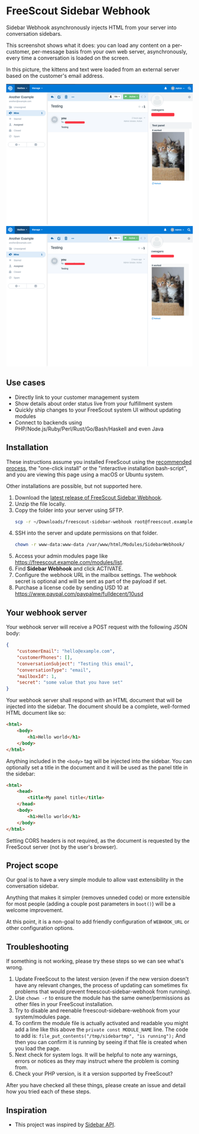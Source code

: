 # FreeScout Sidebar Webhook

Sidebar Webhook asynchronously injects HTML from your server into conversation sidebars.

This screenshot shows what it does: you can load any content on a per-customer, per-message basis from your own web server, asynchronously, every time a conversation is loaded on the screen.

In this picture, the kittens and text were loaded from an external server based on the customer's email address.

![with title](sidebar-with-title.png)
![without title](sidebar-without-title.png)

## Use cases

- Directly link to your customer management system
- Show details about order status live from your fulfillment system
- Quickly ship changes to your FreeScout system UI without updating modules
- Connect to backends using PHP/Node.js/Ruby/Perl/Rust/Go/Bash/Haskell and even Java

## Installation

These instructions assume you installed FreeScout using the [recommended process](https://github.com/freescout-helpdesk/freescout/wiki/Installation-Guide), the "one-click install" or the "interactive installation bash-script", and you are viewing this page using a macOS or Ubuntu system.

Other installations are possible, but not supported here.

1. Download the [latest release of FreeScout Sidebar Webhook](https://github.com/fulldecent/freescout-sidebar-webhook/releases).
2. Unzip the file locally.
3. Copy the folder into your server using SFTP.
   ```sh
   scp -r ~/Downloads/freescout-sidebar-webhook root@freescout.example.com:/var/www/html/Modules/SidebarWebhook/
   ```
4. SSH into the server and update permissions on that folder.
   ```sh
   chown -r www-data:www-data /var/www/html/Modules/SidebarWebhook/
   ```
5. Access your admin modules page like https://freescout.example.com/modules/list.
6. Find **Sidebar Webhook** and click ACTIVATE.
7. Configure the webhook URL in the mailbox settings. The webhook secret is optional and will be sent as part of the payload if set.
8. Purchase a license code by sending USD 10 at https://www.paypal.com/paypalme/fulldecent/10usd

## Your webhook server

Your webhook server will receive a POST request with the following JSON body:
```json
{
    "customerEmail": "hello@example.com",
    "customerPhones": [],
    "conversationSubject": "Testing this email",
    "conversationType": "email",
    "mailboxId": 1,
    "secret": "some value that you have set"
}
```

Your webhook server shall respond with an HTML document that will be injected into the sidebar. The document should be a complete, well-formed HTML document like so:

```html
<html>
    <body>
        <h1>Hello world</h1>
    </body>
</html>
```

Anything included in the `<body>` tag will be injected into the sidebar. You can optionally set a title in the document and it will be used as the panel title in the sidebar:

```html
<html>
    <head>
        <title>My panel title</title>
    </head>
    <body>
        <h1>Hello world</h1>
    </body>
</html>
```
Setting CORS headers is not required, as the document is requested by the FreeScout server (not by the user's browser).

## Project scope

Our goal is to have a very simple module to allow vast extensibility in the conversation sidebar.

Anything that makes it simpler (removes unneded code) or more extensible for most people (adding a couple post parameters in `boot()`) will be a welcome improvement.

At this point, it is a non-goal to add friendly configuration of `WEBHOOK_URL` or other configuration options.

## Troubleshooting

If something is not working, please try these steps so we can see what's wrong.

1. Update FreeScout to the latest version (even if the new version doesn't have any relevant changes, the process of updating can sometimes fix problems that would prevent freescout-sidebar-webhook from running).
2. Use `chown -r` to ensure the module has the same owner/permissions as other files in your FreeScout installation.
3. Try to disable and reenable freescout-sidebare-webhook from your system/modules page.
4. To confirm the module file is actually activated and readable you might add a line like this above the `private const MODULE_NAME` line. The code to add is: `file_put_contents("/tmp/sidebartmp", "is running");` And then you can confirm it is running by seeing if that file is created when you load the page.
5. Next check for system logs. It will be helpful to note any warnings, errors or notices as they may instruct where the problem is coming from.
6. Check your PHP version, is it a version supported by FreeScout?

After you have checked all these things, please create an issue and detail how you tried each of these steps.

## Inspiration

* This project was inspired by [Sidebar API](https://scoutdevs.com/downloads/sidebar-api/).
